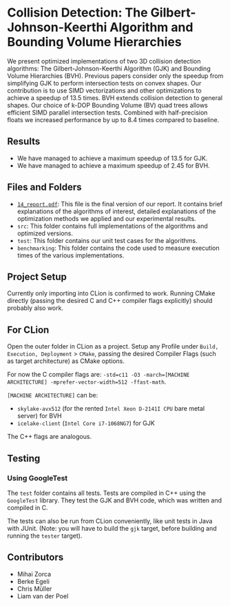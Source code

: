 # Collision Detection: The Gilbert-Johnson-Keerthi Algorithm and Bounding Volume Hierarchies 

We present optimized implementations of two 3D collision detection algorithms:  The Gilbert-Johnson-Keerthi Algorithm (GJK) and Bounding Volume Hierarchies (BVH). Previous papers consider only the speedup from simplifying GJK to perform intersection tests on convex shapes. Our contribution is to use SIMD vectorizations and other optimizations to achieve a speedup of 13.5 times. BVH extends collision detection to general shapes. Our choice of k-DOP Bounding Volume (BV) quad trees allows efficient SIMD parallel intersection tests. Combined with half-precision floats we increased performance by up to 8.4 times compared to baseline.

## Results

* We have managed to achieve a maximum speedup of 13.5 for GJK.
* We have managed to achieve a maximum speedup of 2.45 for BVH. 

## Files and Folders
* [`14_report.pdf`](https://github.com/begeli/advanced-systems-lab-project/blob/main/14_report.pdf): This file is the final version of our report. It contains brief explanations of the algorithms of interest, detailed explanations of the optimization methods we applied and our experimental results.
* `src`: This folder contains full implementations of the algorithms and optimized versions.
* `test`: This folder contains our unit test cases for the algorithms. 
* `benchmarking`: This folder contains the code used to measure execution times of the various implementations.

## Project Setup

Currently only importing into CLion is confirmed to work.
Running CMake directly (passing the desired C and C++ compiler flags explicitly) should probably also work.

## For CLion
Open the outer folder in CLion as a project. Setup any Profile under `Build, Execution, Deployment` > `CMake`, passing the desired Compiler Flags (such as target architecture) as CMake options.

For now the C compiler flags are: `-std=c11 -O3 -march=[MACHINE ARCHITECTURE] -mprefer-vector-width=512 -ffast-math`.

`[MACHINE ARCHITECTURE]` can be:
* `skylake-avx512` (for the rented `Intel Xeon D-2141I CPU` bare metal server) for BVH
* `icelake-client` (`Intel Core i7-1068NG7`) for GJK

The C++ flags are analogous.

## Testing
### Using GoogleTest 
The `test` folder contains all tests.
Tests are compiled in C++ using the `GoogleTest` library. They test the GJK and BVH code, which was written and compiled in C.

The tests can also be run from CLion conveniently, like unit tests in Java with JUnit.
(Note: you will have to build the `gjk` target, before building and running the `tester` target).

## Contributors

* Mihai Zorca
* Berke Egeli
* Chris Müller
* Liam van der Poel
